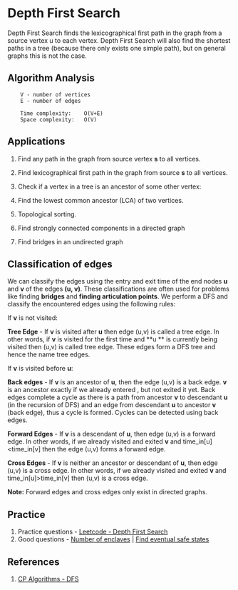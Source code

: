# Depth First Search
Depth First Search finds the lexicographical first path in the graph from a source vertex u to each vertex. Depth First Search will also find the shortest paths in a tree (because there only exists one simple path), but on general graphs this is not the case.

## Algorithm Analysis
```
    V - number of vertices
    E - number of edges

    Time complexity:    O(V+E)
    Space complexity:   O(V)   
```

## Applications
1. Find any path in the graph from source vertex **s** to all vertices.

2. Find lexicographical first path in the graph from source **s** to all vertices.

3. Check if a vertex in a tree is an ancestor of some other vertex:

4. Find the lowest common ancestor (LCA) of two vertices.

5. Topological sorting.

6. Find strongly connected components in a directed graph

7. Find bridges in an undirected graph

## Classification of edges
We can classify the edges using the entry and exit time of the end nodes **u** and **v** of the edges **(u, v)**. These classifications are often used for problems like finding **bridges** and **finding articulation points**. We perform a DFS and classify the encountered edges using the following rules:

If **v** is not visited:

**Tree Edge** - If **v** is visited after **u** then edge (u,v) is called a tree edge. In other words, if **v** is visited for the first time and **u
** is currently being visited then (u,v) is called tree edge. These edges form a DFS tree and hence the name tree edges.

If **v** is visited before **u**:

**Back edges** - If **v** is an ancestor of **u**, then the edge (u,v) is a back edge. **v** is an ancestor exactly if we already entered , but not exited it yet. Back edges complete a cycle as there is a path from ancestor **v** to descendant **u** (in the recursion of DFS) and an edge from descendant **u** to ancestor **v** (back edge), thus a cycle is formed. Cycles can be detected using back edges.

**Forward Edges** - If **v** is a descendant of **u**, then edge (u,v) is a forward edge. In other words, if we already visited and exited **v** and time_in[u]<time_in[v] then the edge (u,v) forms a forward edge.

**Cross Edges** -  If **v** is neither an ancestor or descendant of **u**, then edge (u,v) is a cross edge. In other words, if we already visited and exited **v** and time_in[u]>time_in[v] then (u,v) is a cross edge.

**Note:** Forward edges and cross edges only exist in directed graphs.

## Practice
1. Practice questions - [Leetcode - Depth First Search](https://leetcode.com/tag/depth-first-search/)
2. Good questions - [Number of enclaves](https://leetcode.com/problems/number-of-enclaves/) | [Find eventual safe states](https://leetcode.com/problems/find-eventual-safe-states/)

## References
1. [CP Algorithms - DFS](https://cp-algorithms.com/graph/depth-first-search.html)
